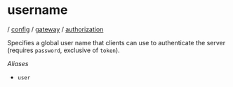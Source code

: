 # username

/ [config](/reference/config/index.md) / [gateway](/reference/config/config/gateway/index.md) / [authorization](/reference/config/config/gateway/authorization/index.md) 

Specifies a global user name that clients can use to authenticate
the server (requires `password`, exclusive of `token`).

*Aliases*
- `user`

